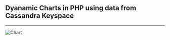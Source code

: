 ## Dyanamic Charts in PHP using data from Cassandra Keyspace
---
![Chart](https://s20.postimg.org/yf24vrlnx/chart.jpg)
